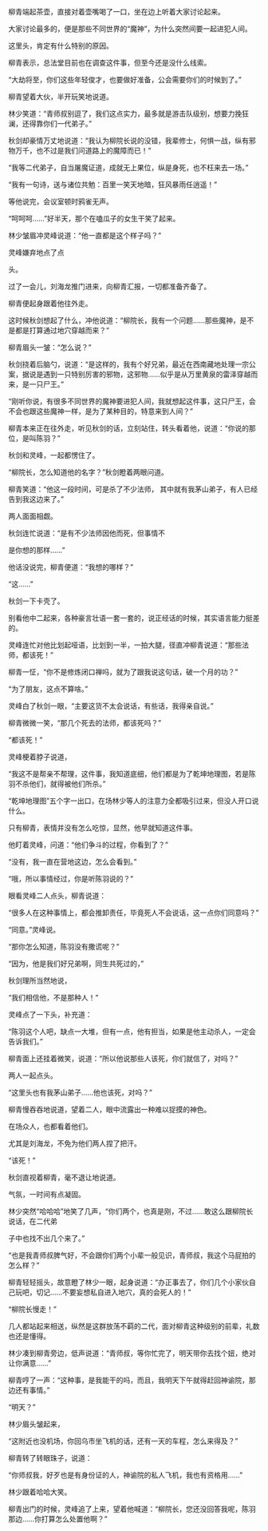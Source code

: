 柳青端起茶壶，直接对着壶嘴喝了一口，坐在边上听着大家讨论起来。

大家讨论最多的，便是那些不同世界的“魔神”，为什么突然间要一起进犯人间。

这里头，肯定有什么特别的原因。

柳青表示，总法堂目前也在调查这件事，但至今还是没什么线索。

“大劫将至，你们这些年轻俊才，也要做好准备，公会需要你们的时候到了。”

柳青望着大伙，半开玩笑地说道。

林少笑道：“青师叔别逗了，我们这点实力，最多就是游击队级别，想要力挽狂澜，还得靠你们一代弟子。”

秋剑却豪情万丈地说道：“我认为柳院长说的没错，我辈修士，何惧一战，纵有邪物万千，也不过是我们问道路上的魔障而已！”

“我等二代弟子，自当屠魔证道，成就无上果位，纵是身死，也不枉来去一场。”

“我有一句诗，送与诸位共勉：百里一笑天地暗，狂风暴雨任逍遥！”

等他说完，会议室顿时鸦雀无声。

“呵呵呵……”好半天，那个在嗑瓜子的女生干笑了起来。

林少皱眉冲灵峰说道：“他一直都是这个样子吗？”

灵峰嫌弃地点了点

头。

过了一会儿，刘海龙推门进来，向柳青汇报，一切都准备齐备了。

柳青便起身跟着他往外走。

这时候秋剑想起了什么，冲他说道：“柳院长，我有一个问题……那些魔神，是不是都是打算通过地穴穿越而来？”

柳青眉头一皱：“怎么说？”

秋剑挠着后脑勺，说道：“是这样的，我有个好兄弟，最近在西南藏地处理一宗公案，据说是遇到一只特别厉害的邪物，这邪物……似乎是从万里黄泉的雷泽穿越而来，是一只尸王。”

“刚听你说，有很多不同世界的魔神要进犯人间，我就想起这件事，这只尸王，会不会也跟这些魔神一样，是为了某种目的，特意来到人间？”

柳青本来正在往外走，听见秋剑的话，立刻站住，转头看着他，说道：“你说的那位，是叫陈羽？”

秋剑和灵峰，一起都愣住了。

“柳院长，怎么知道他的名字？”秋剑瞪着两眼问道。

柳青笑道：“他这一段时间，可是杀了不少法师， 其中就有我茅山弟子，有人已经告到我这边来了。”

两人面面相觑。

秋剑连忙说道：“是有不少法师因他而死，但事情不

是你想的那样……”

他话没说完，柳青便道：“我想的哪样？”

“这……”

秋剑一下卡壳了。

别看他中二起来，各种豪言壮语一套一套的，说正经话的时候，其实语言能力挺差的。

灵峰连忙对他比划起哑语，比划到一半，一拍大腿，径直冲柳青说道：“那些法师，都该死！”

柳青一怔，“你不是修炼闭口禅吗，就为了跟我说这句话，破一个月的功？”

“为了朋友，这点不算啥。”

灵峰白了秋剑一眼，“主要这货不太会说话，有些话，我得亲自说。”

柳青微微一笑，“那几个死去的法师，都该死吗？”

“都该死！”

灵峰梗着脖子说道，

“我这不是帮亲不帮理，这件事，我知道底细，他们都是为了乾坤地理图，若是陈羽不杀他们，就得被他们所杀。”

“乾坤地理图”五个字一出口，在场林少等人的注意力全都吸引过来，但没人开口说什么。

只有柳青，表情并没有怎么吃惊，显然，他早就知道这件事。

他盯着灵峰，问道：“他们争斗的过程，你看到了？”

“没有，我一直在营地这边，怎么会看到。”

“哦，所以事情经过，你是听陈羽说的？”

眼看灵峰二人点头，柳青说道：

“很多人在这种事情上，都会推卸责任，毕竟死人不会说话，这一点你们同意吗？”

“同意。”灵峰说。

“那你怎么知道，陈羽没有撒谎呢？”

“因为，他是我们好兄弟啊，同生共死过的，”

秋剑理所当然地说，

“我们相信他，不是那种人！”

灵峰点了一下头，补充道：

“陈羽这个人吧，缺点一大堆，但有一点，他有担当，如果是他主动杀人，一定会告诉我们。”

柳青面上还挂着微笑，说道：“所以他说那些人该死，你们就信了，对吗？”

两人一起点头。

“这里头也有我茅山弟子……他也该死，对吗？”

柳青慢吞吞地说道，望着二人，眼中流露出一种难以捉摸的神色。

在场众人，也都看着他们。

尤其是刘海龙，不免为他们两人捏了把汗。

“该死！”

秋剑直视着柳青，毫不退让地说道。

气氛，一时间有点凝固。

林少突然“哈哈哈”地笑了几声，“你们两个，也真是刚，不过……敢这么跟柳院长说话，在二代弟

子中也找不出几个来了。”

“也是我青师叔脾气好，不会跟你们两个小辈一般见识，青师叔，我这个马屁拍的怎么样？”

柳青轻轻摇头，故意瞪了林少一眼，起身说道：“办正事去了，你们几个小家伙自己玩吧，切记……不要妄想私自进入地穴，真的会死人的！”

“柳院长慢走！”

几人都站起来相送，纵然是这群放荡不羁的二代，面对柳青这种级别的前辈，礼数也还是懂得。

林少凑到柳青旁边，低声说道：“青师叔，等你忙完了，明天带你去找个妞，绝对让你满意……”

柳青哼了一声：“这种事，是我能干的吗，而且，我明天下午就得赶回神谕院，那边还有事情。”

“明天？”

林少眉头皱起来，

“这附近也没机场，你回乌市坐飞机的话，还有一天的车程，怎么来得及？”

柳青转了转眼珠子，说道：

“你师叔我，好歹也是有身份证的人，神谕院的私人飞机，我也有资格用……”

林少跟着哈哈大笑。

柳青出门的时候，灵峰追了上来，望着他喊道：“柳院长，您还没回答我呢，陈羽那边……你打算怎么处置他啊？”
